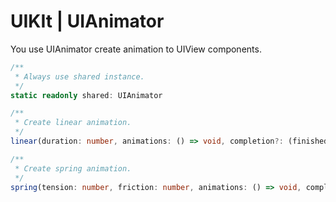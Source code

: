 # UIKIt | UIAnimator

You use UIAnimator create animation to UIView components. 

```typescript
/**
 * Always use shared instance.
 */
static readonly shared: UIAnimator

/**
 * Create linear animation.
 */
linear(duration: number, animations: () => void, completion?: (finished: boolean) => void): void

/**
 * Create spring animation.
 */
spring(tension: number, friction: number, animations: () => void, completion?: () => void): void
```